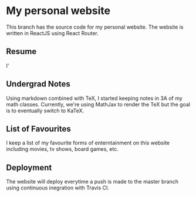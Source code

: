 # My personal website

This branch has the source code for my personal website. The website is written in ReactJS using React Router.

## Resume

I'

## Undergrad Notes

Using markdown combined with TeX, I started keeping notes in 3A of my math classes. Currently, we're using MathJax to render the TeX but the goal is to eventually switch to KaTeX.

## List of Favourites

I keep a list of my favourite forms of enterntainment on this website including movies, tv shows, board games, etc.

## Deployment

The website will deploy everytime a push is made to the master branch using continuous inegration with Travis CI.


